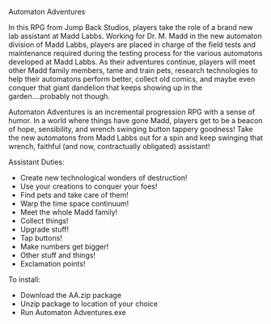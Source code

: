 Automaton Adventures

In this RPG from Jump Back Studios, players take the role of a brand new lab assistant at Madd Labbs. Working for Dr. M. Madd in the new automaton division of Madd Labbs, players are placed in charge of the field tests and maintenance required during the testing process for the various automatons developed at Madd Labbs. As their adventures continue, players will meet other Madd family members, tame and train pets, research technologies to help their automatons perform better, collect old comics, and maybe even conquer that giant dandelion that keeps showing up in the garden....probably not though.

Automaton Adventures is an incremental progression RPG with a sense of humor. In a world where things have gone Madd, players get to be a beacon of hope, sensibility, and wrench swinging button tappery goodness! Take the new automatons from Madd Labbs out for a spin and keep swinging that wrench, faithful (and now, contractually obligated) assistant!

Assistant Duties:
- Create new technological wonders of destruction!
- Use your creations to conquer your foes!
- Find pets and take care of them!
- Warp the time space continuum!
- Meet the whole Madd family!
- Collect things!
- Upgrade stuff!
- Tap buttons!
- Make numbers get bigger!
- Other stuff and things!
- Exclamation points!

To install:
- Download the AA.zip package
- Unzip package to location of your choice
- Run Automaton Adventures.exe